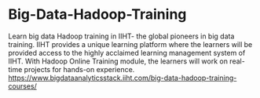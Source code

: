 # Big-Data-Hadoop-Training
Learn big data Hadoop training in IIHT- the global pioneers in big data training. IIHT provides a unique learning platform where the learners will be provided access to the highly acclaimed learning management system of IIHT. With Hadoop Online Training module, the learners will work on real-time projects for hands-on experience.
https://www.bigdataanalyticsstack.iiht.com/big-data-hadoop-training-courses/	
